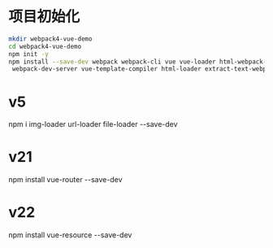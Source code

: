 
# 项目初始化

```bash
mkdir webpack4-vue-demo
cd webpack4-vue-demo
npm init -y
npm install --save-dev webpack webpack-cli vue vue-loader html-webpack-plugin html-loader \
 webpack-dev-server vue-template-compiler html-loader extract-text-webpack-plugin@next css-loader vue-style-loader
```

# v5

npm i img-loader url-loader file-loader --save-dev

# v21
npm install vue-router --save-dev

# v22
npm install vue-resource --save-dev
